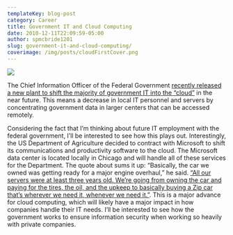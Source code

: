 ```yaml
---
templateKey: blog-post
category: Career
title: Government IT and Cloud Computing
date: 2010-12-11T22:09:59-05:00
author: spmcbride1201
slug: government-it-and-cloud-computing/
coverimage: /img/posts/cloudFirstCover.png
---
```


![](/img/posts/cloudFirstCover.png)

The Chief Information Officer of the Federal Government [recently released a new plant to shift the majority of government IT into the “cloud”](https://it.slashdot.org/story/10/12/11/1940252/Feds-To-Adopt-Cloud-First-IT-Policy) in the near future. This means a decrease in local IT personnel and servers by concentrating government data in larger centers that can be accessed remotely.

Considering the fact that I’m thinking about future IT employment with the federal government, I’ll be interested to see how this plays out. Interestingly, the US Department of Agriculture decided to contract with Microsoft to shift its communications and productivity software to the cloud. The Microsoft data center is located locally in Chicago and will handle all of these services for the Department.
The quote about sums it up: “Basically, the car we owned was getting ready for a major engine overhaul,” he said. [“All our servers were at least three years old. We’re going from owning the car and paying for the tires, the oil, and the upkeep to basically buying a Zip car that’s wherever we need it, whenever we need it.”](https://news.microsoft.com/2010/12/08/usda-moves-120000-users-to-microsofts-cloud/).
This is a major advance for cloud computing, which will likely have a major impact in how companies handle their IT needs. I’ll be interested to see how the government works to ensure information security when working so heavily with private companies.
